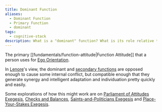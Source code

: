 ```yaml
---
title: Dominant Function
aliases:
  - Dominant Function
  - Primary Function
  - dominant
tags:
  - cognitive-stack
description: What is a "dominant" function? What is its role relative to other functions?
---
```


The primary [[fundamentals/function-attitude|Function Attitude]] that a person uses for [Ego Orientation](/wiki/ego-orientation).

In [Lenore](/wiki/people-and-systems/lenore-thomson)'s view, the dominant and [secondary functions](/wiki/function-attitude/cognitive-stack/secondary-function) are opposed enough to cause some internal conflict, but compatible enough that they generate synergy and intelligent adaptation and individuation pretty quickly and easily.

Some explorations of how this might work are on [Parliament of Attitudes Exegesis](/wiki/exegeses/parliament-of-attitudes), [Checks and Balances](/wiki/checks-and-balances), [Saints-and-Politicians Exegesis](/wiki/exegeses/introversion-extraversion/saints-and-politicians-exegesis) and [Place-Your-Stakes Exegesis](/wiki/exegeses/introversion-extraversion/place-your-stakes-exegesis).

